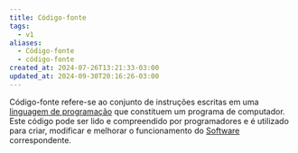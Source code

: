 ```yaml
---
title: Código-fonte
tags:
  - v1
aliases:
  - Código-fonte
  - código-fonte
created_at: 2024-07-26T13:21:33-03:00
updated_at: 2024-09-30T20:16:26-03:00
---
```


Código-fonte refere-se ao conjunto de instruções escritas em uma [linguagem de programação](../../../../atomos/2024/07/08/Linguagem_de_programacao.md)  que constituem um programa de computador. Este código pode ser lido e compreendido por programadores e é utilizado para criar, modificar e melhorar o funcionamento do [Software](Software.md) correspondente.